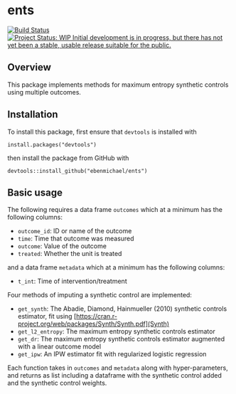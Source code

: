 # ents
[![Build Status](https://travis-ci.org/ebenmichael/ents.svg?branch=master)](https://travis-ci.org/ebenmichael/ents) [![Project Status: WIP  Initial development is in progress, but there has not yet been a stable, usable release suitable for the public.](http://www.repostatus.org/badges/latest/wip.svg)](http://www.repostatus.org/#wip)


## Overview
This package implements methods for maximum entropy synthetic controls using multiple outcomes.

## Installation
To install this package, first ensure that `devtools` is installed with

```
install.packages("devtools")
```

then install the package from GitHub with

```
devtools::install_github("ebenmichael/ents")
```

## Basic usage

The following requires a  data frame `outcomes` which at a minimum has the following columns:

- `outcome_id`: ID or name of the outcome
- `time`: Time that outcome was measured
- `outcome`: Value of the outcome
- `treated`: Whether the unit is treated

and a data frame `metadata` which at a minimum has the following columns:

- `t_int`: Time of intervention/treatment

Four methods of imputing a synthetic control are implemented:

- `get_synth`: The Abadie, Diamond, Hainmueller (2010) synthetic controls estimator, fit using [https://cran.r-project.org/web/packages/Synth/Synth.pdf](Synth)
- `get_l2_entropy`: The maximum entropy synthetic controls estimator
- `get_dr`: The maximum entropy synthetic controls estimator augmented with a linear outcome model
- `get_ipw`: An IPW estimator fit with regularized logistic regression


Each function takes in `outcomes` and `metadata` along with hyper-parameters, and returns as list including a dataframe with the synthetic control added and the synthetic control weights.
